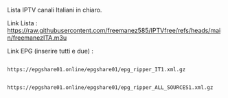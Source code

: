 Lista IPTV canali Italiani in chiaro.

Link Lista : https://raw.githubusercontent.com/freemanez585/IPTVfree/refs/heads/main/freemanezITA.m3u

Link EPG (inserire tutti e due) :

                    https://epgshare01.online/epgshare01/epg_ripper_IT1.xml.gz

                    https://epgshare01.online/epgshare01/epg_ripper_ALL_SOURCES1.xml.gz

